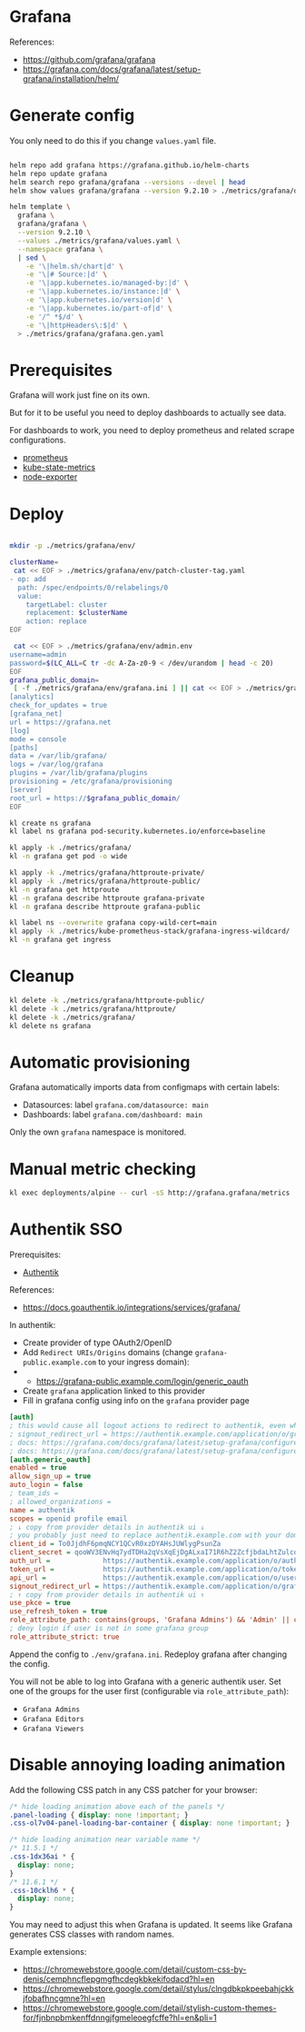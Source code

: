 

# Grafana

References:
- https://github.com/grafana/grafana
- https://grafana.com/docs/grafana/latest/setup-grafana/installation/helm/


# Generate config

You only need to do this if you change `values.yaml` file.

```bash

helm repo add grafana https://grafana.github.io/helm-charts
helm repo update grafana
helm search repo grafana/grafana --versions --devel | head
helm show values grafana/grafana --version 9.2.10 > ./metrics/grafana/default-values.yaml

helm template \
  grafana \
  grafana/grafana \
  --version 9.2.10 \
  --values ./metrics/grafana/values.yaml \
  --namespace grafana \
  | sed \
    -e '\|helm.sh/chart|d' \
    -e '\|# Source:|d' \
    -e '\|app.kubernetes.io/managed-by:|d' \
    -e '\|app.kubernetes.io/instance:|d' \
    -e '\|app.kubernetes.io/version|d' \
    -e '\|app.kubernetes.io/part-of|d' \
    -e '/^ *$/d' \
    -e '\|httpHeaders\:$|d' \
  > ./metrics/grafana/grafana.gen.yaml

```

# Prerequisites

Grafana will work just fine on its own.

But for it to be useful you need to deploy dashboards to actually see data.

For dashboards to work, you need to deploy
prometheus and related scrape configurations.

- [prometheus](../kube-prometheus-stack/readme.md)
- [kube-state-metrics](../kube-state-metrics/readme.md)
- [node-exporter](../node-exporter/readme.md)

# Deploy

```bash

mkdir -p ./metrics/grafana/env/

clusterName=
 cat << EOF > ./metrics/grafana/env/patch-cluster-tag.yaml
- op: add
  path: /spec/endpoints/0/relabelings/0
  value:
    targetLabel: cluster
    replacement: $clusterName
    action: replace
EOF

 cat << EOF > ./metrics/grafana/env/admin.env
username=admin
password=$(LC_ALL=C tr -dc A-Za-z0-9 < /dev/urandom | head -c 20)
EOF
grafana_public_domain=
 [ -f ./metrics/grafana/env/grafana.ini ] || cat << EOF > ./metrics/grafana/env/grafana.ini
[analytics]
check_for_updates = true
[grafana_net]
url = https://grafana.net
[log]
mode = console
[paths]
data = /var/lib/grafana/
logs = /var/log/grafana
plugins = /var/lib/grafana/plugins
provisioning = /etc/grafana/provisioning
[server]
root_url = https://$grafana_public_domain/
EOF

kl create ns grafana
kl label ns grafana pod-security.kubernetes.io/enforce=baseline

kl apply -k ./metrics/grafana/
kl -n grafana get pod -o wide

kl apply -k ./metrics/grafana/httproute-private/
kl apply -k ./metrics/grafana/httproute-public/
kl -n grafana get httproute
kl -n grafana describe httproute grafana-private
kl -n grafana describe httproute grafana-public

kl label ns --overwrite grafana copy-wild-cert=main
kl apply -k ./metrics/kube-prometheus-stack/grafana-ingress-wildcard/
kl -n grafana get ingress

```

# Cleanup

```bash
kl delete -k ./metrics/grafana/httproute-public/
kl delete -k ./metrics/grafana/httproute/
kl delete -k ./metrics/grafana/
kl delete ns grafana
```

# Automatic provisioning

Grafana automatically imports data from configmaps with certain labels:

- Datasources: label `grafana.com/datasource: main`
- Dashboards: label `grafana.com/dashboard: main`

Only the own `grafana` namespace is monitored.

# Manual metric checking

```bash
kl exec deployments/alpine -- curl -sS http://grafana.grafana/metrics
```

# Authentik SSO

Prerequisites:
- [Authentik](../../auth/authentik/readme.md)

References:
- https://docs.goauthentik.io/integrations/services/grafana/

In authentik:

- Create provider of type OAuth2/OpenID
- Add `Redirect URIs/Origins` domains (change `grafana-public.example.com` to your ingress domain):
- - https://grafana-public.example.com/login/generic_oauth
- Create `grafana` application linked to this provider
- Fill in grafana config using info on the `grafana` provider page

```ini
[auth]
; this would cause all logout actions to redirect to authentik, even when using native auth
; signout_redirect_url = https://authentik.example.com/application/o/grafana/end-session/
; docs: https://grafana.com/docs/grafana/latest/setup-grafana/configure-grafana/#signout_redirect_url
; docs: https://grafana.com/docs/grafana/latest/setup-grafana/configure-security/configure-authentication/generic-oauth/#configuration-options
[auth.generic_oauth]
enabled = true
allow_sign_up = true
auto_login = false
; team_ids =
; allowed_organizations =
name = authentik
scopes = openid profile email
; ↓ copy from provider details in authentik ui ↓
; you probably just need to replace authentik.example.com with your domain
client_id = To0JjdhF6pmqNCY1QCvR0xzDYAHsJUWlygPsunZa
client_secret = qooWV3ENvHq7ydTDHa2qVsXqEjDgALxaI71R6hZ2ZcfjbdaLhtZulcqFQ9sZ7rhQMtHm6vjmrUYKP3DmPcDwMRIT2OOhesjdVptUMEu5E1FoCLk2TkXYjuEodImoUsSM
auth_url =             https://authentik.example.com/application/o/authorize/
token_url =            https://authentik.example.com/application/o/token/
api_url =              https://authentik.example.com/application/o/userinfo/
signout_redirect_url = https://authentik.example.com/application/o/grafana/end-session/
; ↑ copy from provider details in authentik ui ↑
use_pkce = true
use_refresh_token = true
role_attribute_path: contains(groups, 'Grafana Admins') && 'Admin' || contains(groups, 'Grafana Editors') && 'Editor' || contains(groups, 'Grafana Viewers') && 'Viewer'
; deny login if user is not in some grafana group
role_attribute_strict: true
```

Append the config to `./env/grafana.ini`.
Redeploy grafana after changing the config.

You will not be able to log into Grafana with a generic authentik user.
Set one of the groups for the user first (configurable via `role_attribute_path`):

- `Grafana Admins`
- `Grafana Editors`
- `Grafana Viewers`

# Disable annoying loading animation

Add the following CSS patch in any CSS patcher for your browser:

```css
/* hide loading animation above each of the panels */
.panel-loading { display: none !important; }
.css-ol7v04-panel-loading-bar-container { display: none !important; }

/* hide loading animation near variable name */
/* 11.5.1 */
.css-1dx36ai * {
  display: none;
}
/* 11.6.1 */
.css-10cklh6 * {
  display: none;
}
```

You may need to adjust this when Grafana is updated.
It seems like Grafana generates CSS classes with random names.

Example extensions:
- https://chromewebstore.google.com/detail/custom-css-by-denis/cemphncflepgmgfhcdegkbkekifodacd?hl=en
- https://chromewebstore.google.com/detail/stylus/clngdbkpkpeebahjckkjfobafhncgmne?hl=en
- https://chromewebstore.google.com/detail/stylish-custom-themes-for/fjnbnpbmkenffdnngjfgmeleoegfcffe?hl=en&pli=1
